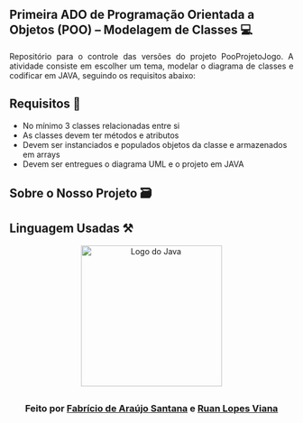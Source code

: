 ## Primeira ADO de Programação Orientada a Objetos (POO) – Modelagem de Classes 💻
<p align="justify">Repositório para o controle das versões do projeto PooProjetoJogo. A atividade consiste em escolher um tema, modelar o diagrama de classes e codificar em JAVA, 
seguindo os requisitos abaixo:</p>  
 
## Requisitos 🎯
- No mínimo 3 classes relacionadas entre si
- As classes devem ter métodos e atributos
- Devem ser instanciados e populados objetos da classe e armazenados em arrays
- Devem ser entregues o diagrama UML e o projeto em JAVA

## Sobre o Nosso Projeto 🗃️


## Linguagem Usadas ⚒️
<div align="center" > <a href="https://logospng.org" target="_blank"><img src="https://logospng.org/download/java/logo-java-256.png" alt="Logo do Java" width="250" height="250" /></a>

## 
<H3><div align="center">Feito por <a href="https://github.com/Fabriciobr5975">Fabrício de Araújo Santana</a> e <a href="https://github.com/Ruanlv">Ruan Lopes Viana</a></div></H3>
